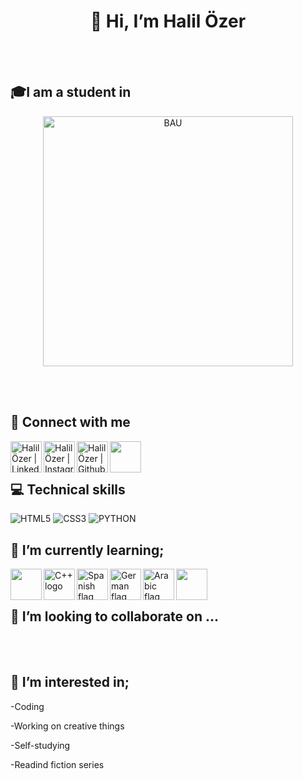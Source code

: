<h1 align="center">👋 Hi, I’m Halil Özer</h1> 
<br>
</br>
<h2>🎓I am a student in</h2>
<p align="center">
<img align='center' src="https://upload.wikimedia.org/wikipedia/en/thumb/9/91/Bah%C3%A7e%C5%9Fehir_University_logo_horizontal.svg/1200px-Bah%C3%A7e%C5%9Fehir_University_logo_horizontal.svg.png" alt='BAU' width='400px'/>
</p>
<br>
</br>


<h2>🤝 Connect with me</h2>
<div>
<a href="https://www.linkedin.com/in/halil-özer-39b708291/"><img align="left" src="https://raw.githubusercontent.com/yushi1007/yushi1007/main/images/linkedin.svg" alt="Halil Özer | LinkedIn" width="50px"/></a>
<a href="https://www.instagram.com/halilozer434/"><img align="left" src="https://raw.githubusercontent.com/yushi1007/yushi1007/main/images/instagram.svg" alt="Halil Özer | Instagram" width="50px"/></a>
<a href="https://github.com/halil4343"><img align="left" src="https://github.githubassets.com/assets/GitHub-Mark-ea2971cee799.png" alt="Halil Özer | Github" width="50px"/></a>
<img align='left' src='' alt='' width='50px'/>
</div>
<br>
</br>


<h2>💻 Technical skills</h2>

![HTML5](https://img.shields.io/badge/html5-%23E34F26.svg?style=for-the-badge&logo=html5&logoColor=white)
![CSS3](https://img.shields.io/badge/css3-%231572B6.svg?style=for-the-badge&logo=css3&logoColor=white)
![PYTHON](https://img.shields.io/badge/python-3670A0?style=for-the-badge&logo=python&logoColor=ffdd54)


<h2>🌱 I’m currently learning;</h2>
<div>
<img align='left' src='https://upload.wikimedia.org/wikipedia/commons/1/19/C_Logo.png' alt='' width='50px'/>
<img align="left" src="https://w7.pngwing.com/pngs/46/626/png-transparent-c-logo-the-c-programming-language-computer-icons-computer-programming-source-code-programming-miscellaneous-template-blue.png" alt="C++ logo" width="50px"/>
<img align='left' src='https://www.flagdetective.com/images/download/spain-state-hi.jpg' alt='Spanish flag' width='50px'/>
<img align='left' src='https://upload.wikimedia.org/wikipedia/en/thumb/b/ba/Flag_of_Germany.svg/800px-Flag_of_Germany.svg.png' alt='German flag' width='50px'/>
<img align='left' src='https://cdn.britannica.com/79/5779-050-46C999AF/Flag-Saudi-Arabia.jpg' alt='Arabic flag' width='50px'/>
<img align='left' src='' alt='' width='50px'/>
</div>
<br>
</br>


<h2>💞️ I’m looking to collaborate on ...</h2>
<br>
</br>


<h2> 👀 I’m interested in;</h2>

-Coding
  
-Working on creative things

-Self-studying

-Readind fiction series


<br>
</br>
